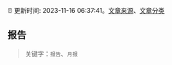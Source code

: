 :alarm_clock: 更新时间: 2023-11-16 06:37:41。[文章来源](/README.md)、[文章分类](/TAGS.md)

## 报告


> 关键字：`报告`、`月报`



